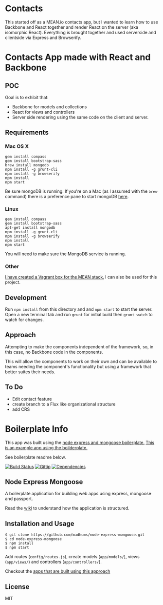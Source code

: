 # Contacts

This started off as a MEAN.io contacts app, but I wanted to learn how to use Backbone and React together and render React on the server (aka isomorphic React). Everything is brought together and used serverside and clientside via Express and Browserify.

# Contacts App made with React and Backbone

## POC

Goal is to exhibit that:
- Backbone for models and collections
- React for views and controllers
- Server side rendering using the same code on the client and server.

## Requirements

### Mac OS X

```
gem install compass
gem install bootstrap-sass
brew install mongodb
npm install -g grunt-cli
npm install -g browserify
npm install
npm start
```

Be sure mongoDB is running. If you're on a Mac (as I assumed with the `brew` command) there is a preference pane to start mongoDB [here](http://blog.mongodb.org/post/28925264384/macosx-preferences-pane-for-mongodb).

### Linux

```
gem install compass
gem install bootstrap-sass
apt-get install mongodb
npm install -g grunt-cli
npm install -g browserify
npm install
npm start
```

You will need to make sure the MongoDB service is running. 

### Other

[I have created a Vagrant box for the MEAN stack.](https://github.com/mimiflynn/vagrant) I can also be used for this project.


## Development

Run `npm install` from this directory and and `npm start` to start the server. Open a new terminal tab and run `grunt` for initial build then `grunt watch` to watch for changes.

## Approach

Attempting to make the components independent of the framework, so, in this case, no Backbone code in the components.

This will allow the components to work on their own and can be available to teams needing the component's functionality but using a framework that better suites their needs.

## To Do

- Edit contact feature
- create branch to a Flux like organizational structure
- add CRS

# Boilerplate Info

This app was built using the [node express and mongoose boilerplate.](https://github.com/madhums/node-express-mongoose) [This is an example app using the boilderplate.](https://github.com/madhums/node-express-mongoose-demo)

See boilerplate readme below.

[![Build Status](https://img.shields.io/travis/madhums/node-express-mongoose.svg?style=flat)](https://travis-ci.org/madhums/node-express-mongoose)
[![Gittip](https://img.shields.io/gratipay/madhums.svg?style=flat)](https://www.gratipay.com/madhums/)
[![Dependencies](https://img.shields.io/david/madhums/node-express-mongoose.svg?style=flat)](https://david-dm.org/madhums/node-express-mongoose)


## Node Express Mongoose

A boilerplate application for building web apps using express, mongoose and passport.

Read the [wiki](https://github.com/madhums/node-express-mongoose/wiki) to understand how the application is structured.

## Installation and Usage
    
    $ git clone https://github.com/madhums/node-express-mongoose.git
    $ cd node-express-mongoose
    $ npm install
    $ npm start

Add routes (`config/routes.js`), create models (`app/models/`), views (`app/views/`) and controllers (`app/controllers/`).

Checkout the [apps that are built using this approach](https://github.com/madhums/node-express-mongoose/wiki/Apps-built-using-this-approach)

## License

MIT
